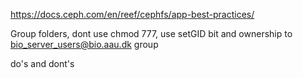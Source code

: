 https://docs.ceph.com/en/reef/cephfs/app-best-practices/

Group folders, dont use chmod 777, use setGID bit and ownership to bio_server_users@bio.aau.dk group

do's and dont's